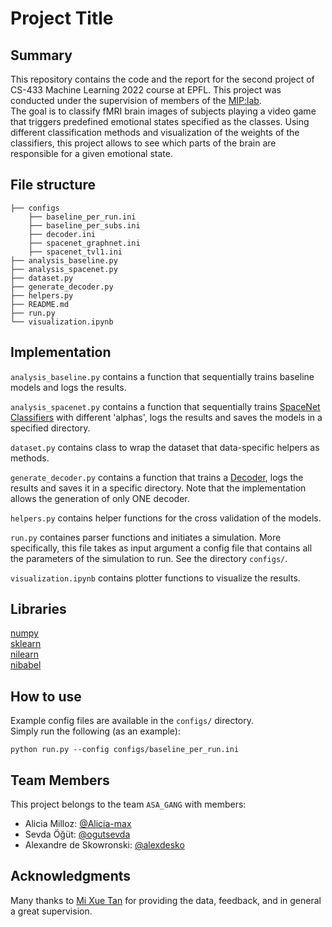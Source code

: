 # Project Title
## Summary

This repository contains the code and the report for the second project of CS-433 Machine Learning 2022 course at EPFL. This project was conducted under the supervision of members of the [MIP:lab](https://miplab.epfl.ch/).\
The goal is to classify fMRI brain images of subjects playing a video game that triggers predefined emotional states specified as the classes. Using different classification methods and visualization of the weights of the classifiers, this project allows to see which parts of the brain are responsible for a given emotional state.

## File structure
```
├── configs
    ├── baseline_per_run.ini
    ├── baseline_per_subs.ini
    ├── decoder.ini
    ├── spacenet_graphnet.ini
    ├── spacenet_tvl1.ini
├── analysis_baseline.py
├── analysis_spacenet.py
├── dataset.py
├── generate_decoder.py
├── helpers.py
├── README.md
├── run.py
└── visualization.ipynb
```
## Implementation
`analysis_baseline.py` contains a function that sequentially trains baseline models and logs the results.

`analysis_spacenet.py` contains a function that sequentially trains [SpaceNet Classifiers](https://nilearn.github.io/dev/modules/generated/nilearn.decoding.SpaceNetClassifier.html#nilearn.decoding.SpaceNetClassifier) with different 'alphas', logs the results and saves the models in a specified directory.

`dataset.py` contains class to wrap the dataset that data-specific helpers as methods.

`generate_decoder.py` contains a function that trains a [Decoder](https://nilearn.github.io/dev/modules/generated/nilearn.decoding.Decoder.html), logs the results and saves it in a specific directory. Note that the implementation allows the generation of only ONE decoder.

`helpers.py` contains helper functions for the cross validation of the models.

`run.py` containes parser functions and initiates a simulation. More specifically, this file takes as input argument a config file that contains all the parameters of the simulation to run. See the directory `configs/`.

`visualization.ipynb` contains plotter functions to visualize the results.

## Libraries
[numpy](https://numpy.org/)\
[sklearn](https://scikit-learn.org/stable/)\
[nilearn](https://nilearn.github.io/stable/index.html)\
[nibabel](https://nipy.org/nibabel/)
## How to use
Example config files are available in the `configs/` directory.\
Simply run the following (as an example):
```
python run.py --config configs/baseline_per_run.ini
```
## Team Members

This project belongs to the team `ASA_GANG` with members:

- Alicia Milloz: [@Alicia-max](https://github.com/Alicia-max)
- Sevda Öğüt: [@ogutsevda](https://github.com/ogutsevda)
- Alexandre de Skowronski: [@alexdesko](https://github.com/alexdesko)

## Acknowledgments
Many thanks to [Mi Xue Tan](https://www.unige.ch/cisa/education/swiss-doctoral-school/members/students/mi-xue-tan/) for providing the data, feedback, and in general a great supervision.

